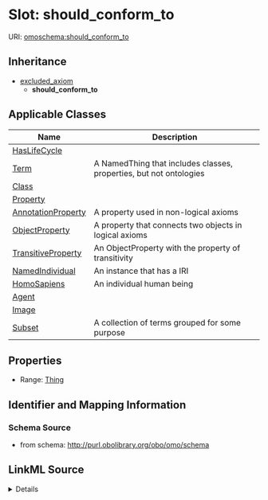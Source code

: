 # Slot: should_conform_to

URI: [omoschema:should_conform_to](http://purl.obolibrary.org/obo/omo/schema/should_conform_to)




## Inheritance

* [excluded_axiom](excluded_axiom.md)
    * **should_conform_to**





## Applicable Classes

| Name | Description |
| --- | --- |
[HasLifeCycle](HasLifeCycle.md) | 
[Term](Term.md) | A NamedThing that includes classes, properties, but not ontologies
[Class](Class.md) | 
[Property](Property.md) | 
[AnnotationProperty](AnnotationProperty.md) | A property used in non-logical axioms
[ObjectProperty](ObjectProperty.md) | A property that connects two objects in logical axioms
[TransitiveProperty](TransitiveProperty.md) | An ObjectProperty with the property of transitivity
[NamedIndividual](NamedIndividual.md) | An instance that has a IRI
[HomoSapiens](HomoSapiens.md) | An individual human being
[Agent](Agent.md) | 
[Image](Image.md) | 
[Subset](Subset.md) | A collection of terms grouped for some purpose






## Properties

* Range: [Thing](Thing.md)







## Identifier and Mapping Information







### Schema Source


* from schema: http://purl.obolibrary.org/obo/omo/schema




## LinkML Source

<details>
```yaml
name: should_conform_to
from_schema: http://purl.obolibrary.org/obo/omo/schema
rank: 1000
is_a: excluded_axiom
alias: should_conform_to
domain_of:
- HasLifeCycle
range: Thing

```
</details>